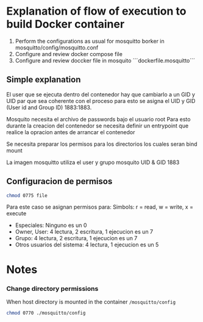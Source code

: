 # Explanation of flow of execution to build Docker container

1. Perform the configurations as usual for mosquitto borker in mosquitto/config/mosquitto.conf
2. Configure and review docker compose file
3. Configure and review doccker file in mosquito ´´´dockerfile.mosquitto´´´

## Simple explanation

El user que se ejecuta dentro del contenedor hay que cambiarlo a un GID y UID par que sea coherente con el proceso para esto se asigna el UID y GID (User id and Group ID) 1883:1883.

Mosquito necesita el archivo de passwords bajo el usuario root
Para esto durante la creacion del contenedor se necesita definir un entrypoint que realice la opracion
antes de arrancar el contenedor

Se necesita preparar los permisos para los directorios los cuales seran bind mount

La imagen mosquitto utiliza el user y grupo mosquito UID & GID 1883

## Configuracion de permisos

```bash
chmod 0775 file
```

Para este caso se asignan permisos para:
Simbols: r = read, w = write, x = execute
- Especiales: Ninguno es un 0
- Owner, User: 4 lectura, 2 escritura, 1 ejecucion es un 7
- Grupo: 4 lectura, 2 escritura, 1 ejecucion es un 7
- Otros usuarios del sistema: 4 lectura, 1 ejecucion es un 5

# Notes

### Change directory permissions
When host directory is mounted in the container ```/mosquitto/config```

```bash
chmod 0770 ./mosquitto/config
```